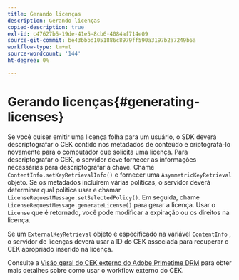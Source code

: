 ```yaml
---
title: Gerando licenças
description: Gerando licenças
copied-description: true
exl-id: c47627b5-19de-41e5-8cb6-4084af714e09
source-git-commit: be43bbbd1051886c8979ff590a3197b2a7249b6a
workflow-type: tm+mt
source-wordcount: '144'
ht-degree: 0%

---
```


# Gerando licenças{#generating-licenses}

Se você quiser emitir uma licença folha para um usuário, o SDK deverá descriptografar o CEK contido nos metadados de conteúdo e criptografá-lo novamente para o computador que solicita uma licença. Para descriptografar o CEK, o servidor deve fornecer as informações necessárias para descriptografar a chave. Chame `ContentInfo.setKeyRetrievalInfo()` e fornecer uma `AsymmetricKeyRetrieval` objeto. Se os metadados incluírem várias políticas, o servidor deverá determinar qual política usar e chamar `LicenseRequestMessage.setSelectedPolicy()`. Em seguida, chame `LicenseRequestMessage.generateLicense()` para gerar a licença. Usar o `License` que é retornado, você pode modificar a expiração ou os direitos na licença.

Se um `ExternalKeyRetrieval` objeto é especificado na variável `ContentInfo` , o servidor de licenças deverá usar a ID do CEK associada para recuperar o CEK apropriado inserido na licença.

Consulte a [Visão geral do CEK externo do Adobe Primetime DRM](../../../aaxs-drm-xkey-mgmt/aaxs-drm-using-external-cek-overview.md) para obter mais detalhes sobre como usar o workflow externo do CEK.
